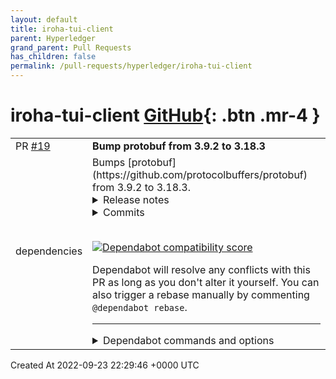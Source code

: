 ```yaml
---
layout: default
title: iroha-tui-client
parent: Hyperledger
grand_parent: Pull Requests
has_children: false
permalink: /pull-requests/hyperledger/iroha-tui-client
---
```


# iroha-tui-client <span class="fs-3 right-align">[GitHub](https://github.com/hyperledger/iroha-tui-client){: .btn .mr-4 }</span>


<div>
    <table>
        <tr>
            <td>
                PR <a href="https://github.com/hyperledger/iroha-tui-client/pull/19" class=".btn">#19</a>
            </td>
            <td>
                <b>
                    Bump protobuf from 3.9.2 to 3.18.3
                </b>
            </td>
        </tr>
        <tr>
            <td>
                <span class="chip">dependencies</span>
            </td>
            <td>
                Bumps [protobuf](https://github.com/protocolbuffers/protobuf) from 3.9.2 to 3.18.3.
<details>
<summary>Release notes</summary>
<p><em>Sourced from <a href="https://github.com/protocolbuffers/protobuf/releases">protobuf's releases</a>.</em></p>
<blockquote>
<h2>Protocol Buffers v3.18.3</h2>
<h1>C++</h1>
<ul>
<li>Reduce memory consumption of MessageSet parsing</li>
<li>This release addresses a <a href="https://github.com/protocolbuffers/protobuf/security/advisories/GHSA-8gq9-2x98-w8hf">Security Advisory for C++ and Python users</a></li>
</ul>
<h2>Protocol Buffers v3.16.1</h2>
<h1>Java</h1>
<ul>
<li>Improve performance characteristics of UnknownFieldSet parsing (<a href="https://github-redirect.dependabot.com/protocolbuffers/protobuf/issues/9371">#9371</a>)</li>
</ul>
<h2>Protocol Buffers v3.18.2</h2>
<h1>Java</h1>
<ul>
<li>Improve performance characteristics of UnknownFieldSet parsing (<a href="https://github-redirect.dependabot.com/protocolbuffers/protobuf/issues/9371">#9371</a>)</li>
</ul>
<h2>Protocol Buffers v3.18.1</h2>
<h1>Python</h1>
<ul>
<li>Update setup.py to reflect that we now require at least Python 3.5 (<a href="https://github-redirect.dependabot.com/protocolbuffers/protobuf/issues/8989">#8989</a>)</li>
<li>Performance fix for DynamicMessage: force GetRaw() to be inlined (<a href="https://github-redirect.dependabot.com/protocolbuffers/protobuf/issues/9023">#9023</a>)</li>
</ul>
<h1>Ruby</h1>
<ul>
<li>Update ruby_generator.cc to allow proto2 imports in proto3 (<a href="https://github-redirect.dependabot.com/protocolbuffers/protobuf/issues/9003">#9003</a>)</li>
</ul>
<h2>Protocol Buffers v3.18.0</h2>
<h1>C++</h1>
<ul>
<li>Fix warnings raised by clang 11 (<a href="https://github-redirect.dependabot.com/protocolbuffers/protobuf/issues/8664">#8664</a>)</li>
<li>Make StringPiece constructible from std::string_view (<a href="https://github-redirect.dependabot.com/protocolbuffers/protobuf/issues/8707">#8707</a>)</li>
<li>Add missing capability attributes for LLVM 12 (<a href="https://github-redirect.dependabot.com/protocolbuffers/protobuf/issues/8714">#8714</a>)</li>
<li>Stop using std::iterator (deprecated in C++17). (<a href="https://github-redirect.dependabot.com/protocolbuffers/protobuf/issues/8741">#8741</a>)</li>
<li>Move field_access_listener from libprotobuf-lite to libprotobuf (<a href="https://github-redirect.dependabot.com/protocolbuffers/protobuf/issues/8775">#8775</a>)</li>
<li>Fix <a href="https://github-redirect.dependabot.com/protocolbuffers/protobuf/issues/7047">#7047</a> Safely handle setlocale (<a href="https://github-redirect.dependabot.com/protocolbuffers/protobuf/issues/8735">#8735</a>)</li>
<li>Remove deprecated version of SetTotalBytesLimit() (<a href="https://github-redirect.dependabot.com/protocolbuffers/protobuf/issues/8794">#8794</a>)</li>
<li>Support arena allocation of google::protobuf::AnyMetadata (<a href="https://github-redirect.dependabot.com/protocolbuffers/protobuf/issues/8758">#8758</a>)</li>
<li>Fix undefined symbol error around SharedCtor() (<a href="https://github-redirect.dependabot.com/protocolbuffers/protobuf/issues/8827">#8827</a>)</li>
<li>Fix default value of enum(int) in json_util with proto2 (<a href="https://github-redirect.dependabot.com/protocolbuffers/protobuf/issues/8835">#8835</a>)</li>
<li>Better Smaller ByteSizeLong</li>
<li>Introduce event filters for inject_field_listener_events</li>
<li>Reduce memory usage of DescriptorPool</li>
<li>For lazy fields copy serialized form when allowed.</li>
<li>Re-introduce the InlinedStringField class</li>
<li>v2 access listener</li>
<li>Reduce padding in the proto's ExtensionRegistry map.</li>
<li>GetExtension performance optimizations</li>
<li>Make tracker a static variable rather than call static functions</li>
<li>Support extensions in field access listener</li>
<li>Annotate MergeFrom for field access listener</li>
<li>Fix incomplete types for field access listener</li>
<li>Add map_entry/new_map_entry to SpecificField in MessageDifferencer. They
record the map items which are different in MessageDifferencer's reporter.</li>
<li>Reduce binary size due to fieldless proto messages</li>
<li>TextFormat: ParseInfoTree supports getting field end location in addition to
start.</li>
</ul>
<!-- raw HTML omitted -->
</blockquote>
<p>... (truncated)</p>
</details>
<details>
<summary>Commits</summary>
<ul>
<li><a href="https://github.com/protocolbuffers/protobuf/commit/a902b39270841beafc307dfa709610aa1cac2f06"><code>a902b39</code></a> No-op whitespace change</li>
<li><a href="https://github.com/protocolbuffers/protobuf/commit/ae62acd7293e5a80378faeaac67b3baadba810d5"><code>ae62acd</code></a> Updating version.json and repo version numbers to: 18.3</li>
<li><a href="https://github.com/protocolbuffers/protobuf/commit/f43ac49b91007501ce1683967b04dcfb47183478"><code>f43ac49</code></a> Merge pull request <a href="https://github-redirect.dependabot.com/protocolbuffers/protobuf/issues/10542">#10542</a> from deannagarcia/3.18.x</li>
<li><a href="https://github.com/protocolbuffers/protobuf/commit/9efdf55814add154d3c2646652f527a51d4a21ea"><code>9efdf55</code></a> Add missing includes</li>
<li><a href="https://github.com/protocolbuffers/protobuf/commit/d1635e1496f51e0d5653d856211e8821bc47adc4"><code>d1635e1</code></a> Apply patch</li>
<li><a href="https://github.com/protocolbuffers/protobuf/commit/5b37c91d62d7fe097253ac64518b993b096e9386"><code>5b37c91</code></a> Update version.json with &quot;lts&quot;: true (<a href="https://github-redirect.dependabot.com/protocolbuffers/protobuf/issues/10534">#10534</a>)</li>
<li><a href="https://github.com/protocolbuffers/protobuf/commit/c39d622dba8343c50876770e6c2cc580781f6264"><code>c39d622</code></a> Merge pull request <a href="https://github-redirect.dependabot.com/protocolbuffers/protobuf/issues/10529">#10529</a> from protocolbuffers/deannagarcia-patch-5</li>
<li><a href="https://github.com/protocolbuffers/protobuf/commit/f77d3b643209437f186755737499a841886706cd"><code>f77d3b6</code></a> Update version.json</li>
<li><a href="https://github.com/protocolbuffers/protobuf/commit/8178b06523f67923f538c479c148af765b09b628"><code>8178b06</code></a> Merge pull request <a href="https://github-redirect.dependabot.com/protocolbuffers/protobuf/issues/10503">#10503</a> from deannagarcia/3.18.x</li>
<li><a href="https://github.com/protocolbuffers/protobuf/commit/24ca839fffdd2f795acb26686a312de9892f2c6b"><code>24ca839</code></a> Add version file</li>
<li>Additional commits viewable in <a href="https://github.com/protocolbuffers/protobuf/compare/v3.9.2...v3.18.3">compare view</a></li>
</ul>
</details>
<br />


[![Dependabot compatibility score](https://dependabot-badges.githubapp.com/badges/compatibility_score?dependency-name=protobuf&package-manager=pip&previous-version=3.9.2&new-version=3.18.3)](https://docs.github.com/en/github/managing-security-vulnerabilities/about-dependabot-security-updates#about-compatibility-scores)

Dependabot will resolve any conflicts with this PR as long as you don't alter it yourself. You can also trigger a rebase manually by commenting `@dependabot rebase`.

[//]: # (dependabot-automerge-start)
[//]: # (dependabot-automerge-end)

---

<details>
<summary>Dependabot commands and options</summary>
<br />

You can trigger Dependabot actions by commenting on this PR:
- `@dependabot rebase` will rebase this PR
- `@dependabot recreate` will recreate this PR, overwriting any edits that have been made to it
- `@dependabot merge` will merge this PR after your CI passes on it
- `@dependabot squash and merge` will squash and merge this PR after your CI passes on it
- `@dependabot cancel merge` will cancel a previously requested merge and block automerging
- `@dependabot reopen` will reopen this PR if it is closed
- `@dependabot close` will close this PR and stop Dependabot recreating it. You can achieve the same result by closing it manually
- `@dependabot ignore this major version` will close this PR and stop Dependabot creating any more for this major version (unless you reopen the PR or upgrade to it yourself)
- `@dependabot ignore this minor version` will close this PR and stop Dependabot creating any more for this minor version (unless you reopen the PR or upgrade to it yourself)
- `@dependabot ignore this dependency` will close this PR and stop Dependabot creating any more for this dependency (unless you reopen the PR or upgrade to it yourself)
- `@dependabot use these labels` will set the current labels as the default for future PRs for this repo and language
- `@dependabot use these reviewers` will set the current reviewers as the default for future PRs for this repo and language
- `@dependabot use these assignees` will set the current assignees as the default for future PRs for this repo and language
- `@dependabot use this milestone` will set the current milestone as the default for future PRs for this repo and language

You can disable automated security fix PRs for this repo from the [Security Alerts page](https://github.com/hyperledger/iroha-tui-client/network/alerts).

</details>
            </td>
        </tr>
    </table>
    <div class="right-align">
        Created At 2022-09-23 22:29:46 +0000 UTC
    </div>
</div>

